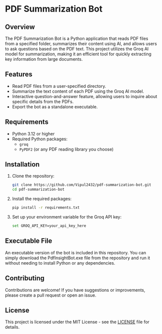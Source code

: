 # PDF Summarization Bot

## Overview

The PDF Summarization Bot is a Python application that reads PDF files from a specified folder, summarizes their content using AI, and allows users to ask questions based on the PDF text. This project utilizes the Groq AI model for summarization, making it an efficient tool for quickly extracting key information from large documents.

## Features

- Read PDF files from a user-specified directory.
- Summarize the text content of each PDF using the Groq AI model.
- Interactive question-and-answer feature, allowing users to inquire about specific details from the PDFs.
- Export the bot as a standalone executable.

## Requirements

- Python 3.12 or higher
- Required Python packages:
  - `groq`
  - `PyPDF2` (or any PDF reading library you choose)

## Installation

1. Clone the repository:

   ```bash
   git clone https://github.com/Vipul2432/pdf-summarization-bot.git
   cd pdf-summarization-bot
   ```

2. Install the required packages:

   ````bash
   pip install -r requirements.txt

   ````

3. Set up your environment variable for the Groq API key:

   ```bash
   set GROQ_API_KEY=your_api_key_here
   ```

## Executable File

An executable version of the bot is included in this repository. You can simply download the PdfInsightBot.exe file from the repository and run it without needing to install Python or any dependencies.

## Contributing

Contributions are welcome! If you have suggestions or improvements, please create a pull request or open an issue.

## License

This project is licensed under the MIT License - see the [LICENSE](https://github.com/Vipul1432/pdf-summarization-bot/blob/main/LICENSE.txt) file for details.

